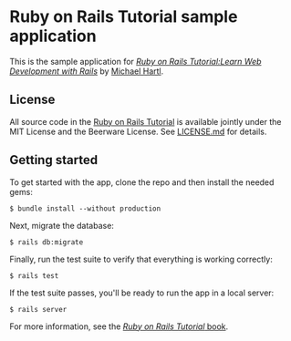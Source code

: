 # Ruby on Rails Tutorial sample application
This is the sample application for
[*Ruby on Rails Tutorial:Learn Web Development with Rails*](http://www.railstutorial.org/)
by [Michael Hartl](http://www.michaelhartl.com/).

## License
All source code in the [Ruby on Rails Tutorial](http://railstutorial.org/)
is available jointly under the MIT License and the Beerware License. See [LICENSE.md](LICENSE.md) for details.

## Getting started
To get started with the app, clone the repo and then install the needed gems:
```
$ bundle install --without production
```
Next, migrate the database:
```
$ rails db:migrate
```
Finally, run the test suite to verify that everything is working correctly:
```
$ rails test
```
If the test suite passes, you'll be ready to run the app in a local server:
```
$ rails server
```
For more information, see the
[*Ruby on Rails Tutorial* book](http://www.railstutorial.org/book).
